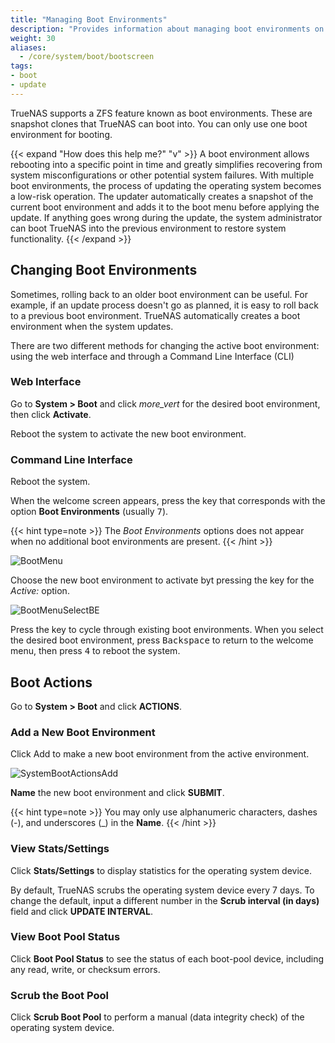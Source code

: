 ```yaml
---
title: "Managing Boot Environments"
description: "Provides information about managing boot environments on TrueNAS CORE."
weight: 30
aliases:
  - /core/system/boot/bootscreen
tags:
- boot
- update
---
```


TrueNAS supports a ZFS feature known as boot environments.
These are snapshot clones that TrueNAS can boot into.
You can only use one boot environment for booting.

{{< expand "How does this help me?" "v" >}}
A boot environment allows rebooting into a specific point in time and greatly simplifies recovering from system misconfigurations or other potential system failures.
With multiple boot environments, the process of updating the operating system becomes a low-risk operation.
The updater automatically creates a snapshot of the current boot environment and adds it to the boot menu before applying the update.
If anything goes wrong during the update, the system administrator can boot TrueNAS into the previous environment to restore system functionality.
{{< /expand >}}

## Changing Boot Environments

Sometimes, rolling back to an older boot environment can be useful.
For example, if an update process doesn't go as planned, it is easy to roll back to a previous boot environment.
TrueNAS automatically creates a boot environment when the system updates.

There are two different methods for changing the active boot environment: using the web interface and through a Command Line Interface (CLI)

### Web Interface

Go to **System > Boot** and click <i class="material-icons" aria-hidden="true" title="Options">more_vert</i> for the desired boot environment, then click **Activate**.

Reboot the system to activate the new boot environment.

### Command Line Interface

Reboot the system.

When the welcome screen appears, press the key that corresponds with the option **Boot Environments** (usually <kbd>7</kbd>).

{{< hint type=note >}}
The *Boot Environments* options does not appear when no additional boot environments are present.
{{< /hint >}}

![BootMenu](/images/CORE/BootMenu.png "TrueNAS Boot Menu")

Choose the new boot environment to activate byt pressing the key for the *Active:* option. 

![BootMenuSelectBE](/images/CORE/BootMenuSelectBE.png "Selecting a Boot Environment")

Press the key to cycle through existing boot environments.
When you select the desired boot environment, press <kbd>Backspace</kbd> to return to the welcome menu, then press <kbd>4</kbd> to reboot the system.

## Boot Actions

Go to **System > Boot** and click **ACTIONS**.

### Add a New Boot Environment

Click Add to make a new boot environment from the active environment.

![SystemBootActionsAdd](/images/CORE/System/SystemBootActionsAdd.png "Creating a new Boot Environment")

**Name** the new boot environment and click **SUBMIT**.

{{< hint type=note >}}
You may only use alphanumeric characters, dashes (-), and underscores (_) in the **Name**.
{{< /hint >}}

### View Stats/Settings

Click **Stats/Settings** to display statistics for the operating system device.

By default, TrueNAS scrubs the operating system device every 7 days.
To change the default, input a different number in the **Scrub interval (in days)** field and click **UPDATE INTERVAL**.

### View Boot Pool Status

Click **Boot Pool Status** to see the status of each boot-pool device, including any read, write, or checksum errors.

### Scrub the Boot Pool

Click **Scrub Boot Pool** to perform a manual (data integrity check) of the operating system device.  
